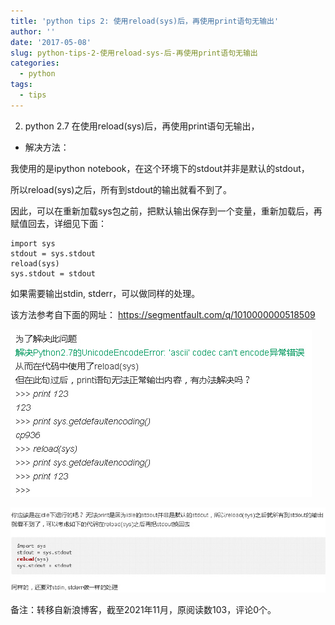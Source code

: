 ```yaml
---
title: 'python tips 2: 使用reload(sys)后，再使用print语句无输出'
author: ''
date: '2017-05-08'
slug: python-tips-2-使用reload-sys-后-再使用print语句无输出
categories:
  - python
tags:
  - tips
---
```


2. python 2.7 在使用reload(sys)后，再使用print语句无输出，

+ 解决方法：

我使用的是ipython notebook，在这个环境下的stdout并非是默认的stdout，

所以reload(sys)之后，所有到stdout的输出就看不到了。

因此，可以在重新加载sys包之前，把默认输出保存到一个变量，重新加载后，再赋值回去，详细见下面：

```{python}
import sys
stdout = sys.stdout
reload(sys)
sys.stdout = stdout
```
如果需要输出stdin, stderr，可以做同样的处理。

该方法参考自下面的网址：
https://segmentfault.com/q/1010000000518509 

![](images/2017-05-08-python-tips-2-使用reload-sys-后-再使用print语句无输出-1.jpg)

![](images/2017-05-08-python-tips-2-使用reload-sys-后-再使用print语句无输出-2.jpg)

备注：转移自新浪博客，截至2021年11月，原阅读数103，评论0个。
